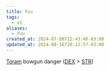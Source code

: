 ```yaml
---
title: Yuu
tags:
  - v1
aliases:
  - Yuu
created_at: 2024-07-08T12:43:46-03:00
updated_at: 2024-08-16T20:12:57-03:00
---
```


[Toram](26/Toram.md)
bowgun danger ([DEX](../../../../ideias/2024/07/09/Toram_DEX.md) > [STR](../../../../sementes/2024/07/09/Toram_STR.md))